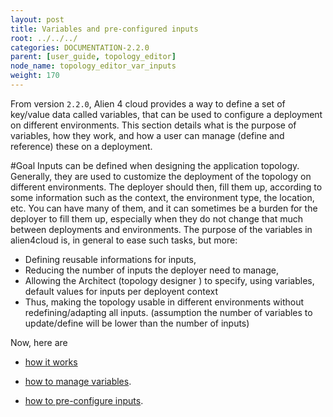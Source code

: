 ```yaml
---
layout: post
title: Variables and pre-configured inputs
root: ../../../
categories: DOCUMENTATION-2.2.0
parent: [user_guide, topology_editor]
node_name: topology_editor_var_inputs
weight: 170
---
```


From version `2.2.0`, Alien 4 cloud provides a way to define a set of key/value data called variables, that can be used to configure a deployment on different environments.
This section details what is the purpose of variables, how they work, and how a user can manage (define and reference) these on a deployment.

#Goal
Inputs can be defined when designing the application topology. Generally, they are used to customize the deployment of the topology on different environments. The deployer should then, fill them up, according to some information such as the context, the environment type, the location, etc. You can have many of them, and it can sometimes be a burden for the deployer to fill them up, especially when they do not change that much between deployments and environments.
The purpose of the variables in alien4cloud is, in general to ease such tasks, but more:

- Defining reusable informations for inputs,
- Reducing the number of inputs the deployer need to manage,
- Allowing the Architect (topology designer ) to specify, using variables, default values for inputs per deployent context
- Thus, making the topology usable in different environments without redefining/adapting all inputs. (assumption the number of variables to update/define will be lower than the number of inputs)

Now, here are

- [how it works](#/documentation/2.2.0/user_guide/inputs_vars/topology_editor_var_inputs_concept.html)

- [how to manage variables](#/documentation/2.2.0/user_guide/inputs_vars/topology_editor_manage_vars.html).

- [how to pre-configure inputs](#/documentation/2.2.0/user_guide/inputs_vars/topology_editor_preconf_inputs.html).
